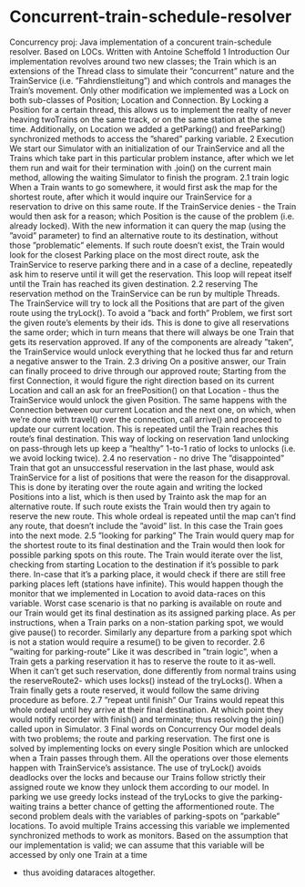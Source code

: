# Concurrent-train-schedule-resolver
Concurrency proj: Java implementation of a concurent train-schedule resolver. Based on LOCs. Written with Antoine Scheffold 
1
Introduction
Our implementation revolves around two new classes; the Train which is an extensions of the Thread
class to simulate their ”concurrent” nature and the TrainService (i.e. ”Fahrdienstleitung”) and which
controls and manages the Train’s movement.
Only other modification we implemented was a Lock on both sub-classes of Position; Location and
Connection. By Locking a Position for a certain thread, this allows us to implement the realty of
never heaving twoTrains on the same track, or on the same station at the same time. Additionally, on
Location we added a getParking() and freeParking() synchronized methods to access the ”shared”
parking variable.
2
Execution
We start our Simulator with an initialization of our TrainService and all the Trains which take part
in this particular problem instance, after which we let them run and wait for their termination with
.join() on the current main method, allowing the waiting Simulator to finish the program.
2.1
train logic
When a Train wants to go somewhere, it would first ask the map for the shortest route, after which
it would inquire our TrainService for a reservation to drive on this same route. If the TrainService
denies - the Train would then ask for a reason; which Position is the cause of the problem (i.e. already
locked). With the new information it can query the map (using the ”avoid” parameter) to find an
alternative route to its destination, without those ”problematic” elements. If such route doesn’t exist,
the Train would look for the closest Parking place on the most direct route, ask the TrainService
to reserve parking there and in a case of a decline, repeatedly ask him to reserve until it will get the
reservation. This loop will repeat itself until the Train has reached its given destination.
2.2
reserving
The reservation method on the TrainService can be run by multiple Threads. The TrainService
will try to lock all the Positions that are part of the given route using the tryLock(). To avoid a
”back and forth” Problem, we first sort the given route’s elements by their ids. This is done to give
all reservations the same order; which in turn means that there will always be one Train that gets its
reservation approved. If any of the components are already ”taken”, the TrainService would unlock
everything that he locked thus far and return a negative answer to the Train.
2.3
driving
On a positive answer, our Train can finally proceed to drive through our approved route; Starting from
the first Connection, it would figure the right direction based on its current Location and call an ask
for an freePosition() on that Location - thus the TrainService would unlock the given Position. The
same happens with the Connection between our current Location and the next one, on which, when
we’re done with travel() over the connection, call arrive() and proceed to update our current location.
This is repeated until the Train reaches this route’s final destination. This way of locking on reservation
1and unlocking on pass-through lets up keep a ”healthy” 1-to-1 ratio of locks to unlocks (i.e. we avoid
locking twice).
2.4
no reservation - no drive
The ”disappointed” Train that got an unsuccessful reservation in the last phase, would ask TrainService
for a list of positions that were the reason for the disapproval. This is done by iterating over the route
again and writing the locked Positions into a list, which is then used by Trainto ask the map for an
alternative route. If such route exists the Train would then try again to reserve the new route. This
whole ordeal is repeated until the map can’t find any route, that doesn’t include the ”avoid” list. In this
case the Train goes into the next mode.
2.5
”looking for parking”
The Train would query map for the shortest route to its final destination and the Train would then look
for possible parking spots on this route. The Train would iterate over the list, checking from starting
Location to the destination if it’s possible to park there. In-case that it’s a parking place, it would
check if there are still free parking places left (stations have infinite). This would happen though the
monitor that we implemented in Location to avoid data-races on this variable. Worst case scenario is
that no parking is available on route and our Train would get its final destination as its assigned parking
place. As per instructions, when a Train parks on a non-station parking spot, we would give pause() to
recorder. Similarly any departure from a parking spot which is not a station would require a resume()
to be given to recorder.
2.6
”waiting for parking-route”
Like it was described in ”train logic”, when a Train gets a parking reservation it has to reserve the
route to it as-well. When it can’t get such reservation, done differently from normal trains using the
reserveRoute2- which uses locks() instead of the tryLocks(). When a Train finally gets a route reserved,
it would follow the same driving procedure as before.
2.7
”repeat until finish”
Our Trains would repeat this whole ordeal until hey arrive at their final destination. At which point they
would notify recorder with finish() and terminate; thus resolving the join() called upon in Simulator.
3
Final words on Concurrency
Our model deals with two problems; the route and parking reservation. The first one is solved by
implementing locks on every single Position which are unlocked when a Train passes through them.
All the operations over those elements happen with TrainService’s assistance. The use of tryLock()
avoids deadlocks over the locks and because our Trains follow strictly their assigned route we know they
unlock them according to our model. In parking we use greedy locks instead of the tryLocks to give the
parking-waiting trains a better chance of getting the afformentioned route. The second problem deals
with the variables of parking-spots on ”parkable” locations. To avoid multiple Trains accessing this
variable we implemented synchronized methods to work as monitors. Based on the assumption that our
implementation is valid; we can assume that this variable will be accessed by only one Train at a time
- thus avoiding dataraces altogether.
